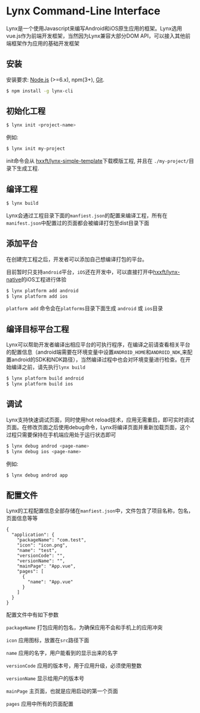# Lynx Command-Line Interface

Lynx是一个使用Javascript来编写Android和iOS原生应用的框架。Lynx选用vue.js作为前端开发框架，当然因为Lynx兼容大部分DOM API，可以接入其他前端框架作为应用的基础开发框架

## 安装

安装要求: [Node.js](https://nodejs.org/en/) (>=6.x), npm(3+), [Git](https://git-scm.com/).

``` bash
$ npm install -g lynx-cli
```

## 初始化工程

``` bash
$ lynx init <project-name>
```

例如:

``` bash
$ lynx init my-project
```

init命令会从 [hxxft/lynx-simple-template](https://github.com/hxxft/lynx-simple-template)下载模版工程, 并且在 `./my-project/`目录下生成工程.

## 编译工程

``` bash
$ lynx build
```

Lynx会通过工程目录下面的`manfiest.json`的配置来编译工程，所有在`manifest.json`中配置过的页面都会被编译打包至dist目录下面

## 添加平台
在创建完工程之后，开发者可以添加自己想编译打包的平台。

目前暂时只支持`android`平台，`iOS`还在开发中，可以直接打开中[hxxft/lynx-native](https://github.com/hxxft/lynx-native)的iOS工程进行体验

``` bash
$ lynx platform add android
$ lynx platform add ios
```
`platform add` 命令会在`platforms`目录下面生成 `android` 或 `ios`目录

## 编译目标平台工程
Lynx可以帮助开发者编译出相应平台的可执行程序，在编译之前请查看相关平台的配置信息（android端需要在环境变量中设置`ANDROID_HOME`和`ANDROID_NDK`,来配置android的SDK和NDK路径），当然编译过程中也会对环境变量进行检查。在开始编译之前，请先执行`lynx build`

``` bash
$ lynx platform build android
$ lynx platform build ios
```

## 调试
Lynx支持快速调试页面，同时使用hot reload技术，应用无需重启，即可实时调试页面。在修改页面之后使用debug命令，Lynx将编译页面并重新加载页面，这个过程只需要保持在手机端应用处于运行状态即可

``` bash
$ lynx debug androd <page-name>
$ lynx debug ios <page-name>
```

例如:

``` bash
$ lynx debug androd app
```

## 配置文件

Lynx的工程配置信息全部存储在`manfiest.json`中，文件包含了项目名称，包名，页面信息等等

```
{
  "application": {
    "packageName": "com.test",
    "icon": "icon.png",
    "name": "test",
    "versionCode": "",
    "versionName": "",
    "mainPage": "App.vue",
    "pages": [
      {
        "name": "App.vue"
      }
    ]
  }
}
```
配置文件中有如下参数

`packageName` 打包应用的包名，为确保应用不会和手机上的应用冲突

`icon` 应用图标，放置在`src`路径下面

`name` 应用的名字，用户能看到的显示出来的名字

`versionCode` 应用的版本号，用于应用升级，必须使用整数

`versionName` 显示给用户的版本号

`mainPage` 主页面，也就是应用启动的第一个页面

`pages` 应用中所有的页面配置


